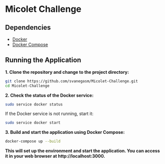 # Micolet Challenge

## Dependencies

- [Docker](https://www.digitalocean.com/community/tutorials/how-to-install-and-use-docker-on-ubuntu-20-04)
- [Docker Compose](https://www.digitalocean.com/community/tutorials/how-to-install-and-use-docker-compose-on-ubuntu-20-04)

## Running the Application

**1. Clone the repository and change to the project directory:**

```bash
git clone https://github.com/svanegasm/Micolet-Challenge.git
cd Micolet-Challenge
```

**2. Check the status of the Docker service:**
```bash
sudo service docker status
```

If the Docker service is not running, start it:
```bash
sudo service docker start
```

**3. Build and start the application using Docker Compose:**
```bash
docker-compose up --build
```

**This will set up the environment and start the application. You can access it in your web browser at http://localhost:3000.**